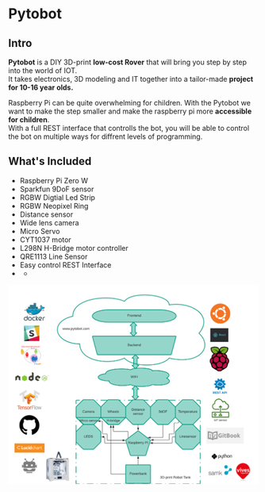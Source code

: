 # Pytobot

## Intro

**Pytobot** is a DIY 3D-print **low-cost Rover** that will bring you step by step into the world of IOT.   
It takes electronics, 3D modeling and IT together into a tailor-made **project for 10-16 year olds.**

Raspberry Pi can be quite overwhelming for children. With the Pytobot we want to make the step smaller and make the raspberry pi more **accessible for children**.   
With a full REST interface that controlls the bot, you will be able to control the bot on multiple ways for diffrent levels of programming. 

## What's Included

* Raspberry Pi Zero W
* Sparkfun 9DoF sensor 
* RGBW Digtial Led Strip
* RGBW Neopixel Ring
* Distance sensor
* Wide lens camera
* Micro Servo
* CYT1037 motor
* L298N H-Bridge motor controller
* QRE1113 Line Sensor 
* Easy control REST Interface
* * 
![](.gitbook/assets/pytobot.png)

 






